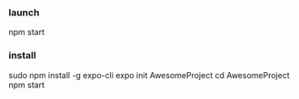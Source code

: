 
### launch
npm start

### install 
sudo npm install -g expo-cli
expo init AwesomeProject
cd AwesomeProject
npm start